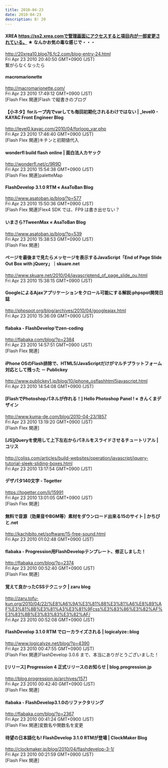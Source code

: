 ```yaml
---
title: 2010-04-23
date: 2010-04-23
description: B! 20
---
```


####  XREA https://ss2.xrea.comで管理画面にアクセスすると項目内が一部変更されている。 ★ なんかお気の毒な感じで・・・
http://20xrea10.blog76.fc2.com/blog-entry-24.html<br>
Fri Apr 23 2010 20:40:50 GMT+0900 (JST)<br>
繋がらなくなったら


#### macromarionette
http://macromarionette.com/<br>
Fri Apr 23 2010 17:49:12 GMT+0900 (JST)<br>
[Flash Flex 関連]Flash で縦書きのブログ


#### 【小ネタ】forループ内でvarしても毎回初期化されるわけではない | _level0 - KAYAC Front Engineer Blog
http://level0.kayac.com/2010/04/forloop_var.php<br>
Fri Apr 23 2010 17:46:40 GMT+0900 (JST)<br>
[Flash Flex 関連]キチンと初期値代入


#### wonderfl build flash online | 面白法人カヤック
http://wonderfl.net/c/9R9D<br>
Fri Apr 23 2010 15:54:38 GMT+0900 (JST)<br>
[Flash Flex 関連]paletteMap


#### FlashDevelop 3.1.0 RTM « AsaToBan Blog
http://www.asatoban.jp/blog/?p=577<br>
Fri Apr 23 2010 15:50:36 GMT+0900 (JST)<br>
[Flash Flex 関連]Flex4 SDK では、FP9 は書き出せない？


#### いまさら?TweenMax « AsaToBan Blog
http://www.asatoban.jp/blog/?p=539<br>
Fri Apr 23 2010 15:38:53 GMT+0900 (JST)<br>
[Flash Flex 関連]


#### ページを最後まで見たらメッセージを表示するJavaScript「End of Page Slide Out Box with jQuery」｜skuare.net
http://www.skuare.net/2010/04/javascriptend_of_page_slide_ou.html<br>
Fri Apr 23 2010 15:38:15 GMT+0900 (JST)<br>


#### GoogleによるAjaxアプリケーションをクロール可能にする解説:phpspot開発日誌
http://phpspot.org/blog/archives/2010/04/googleajax.html<br>
Fri Apr 23 2010 15:36:09 GMT+0900 (JST)<br>


#### flabaka - FlashDevelopでzen-coding
http://flabaka.com/blog/?p=2384<br>
Fri Apr 23 2010 14:57:51 GMT+0900 (JST)<br>
[Flash Flex 関連]


#### iPhone OSのFlash排除で、HTML5/JavaScriptだけがマルチプラットフォーム対応として残った － Publickey
http://www.publickey1.jp/blog/10/iphone_osflashhtml5javascript.html<br>
Fri Apr 23 2010 14:54:08 GMT+0900 (JST)<br>


#### [FlashでPhotoshopパネルが作れる！] Hello Photoshop Panel ! « きんくまデザイン
http://www.kuma-de.com/blog/2010-04-23/1857<br>
Fri Apr 23 2010 13:19:20 GMT+0900 (JST)<br>
[Flash Flex 関連]


####   [JS]jQueryを使用して上下左右からパネルをスライドさせるチュートリアル | コリス
http://coliss.com/articles/build-websites/operation/javascript/jquery-tutorial-sleek-sliding-boxes.html<br>
Fri Apr 23 2010 13:17:54 GMT+0900 (JST)<br>


#### デザパタ140文字 - Togetter
https://togetter.com/li/15991<br>
Fri Apr 23 2010 13:01:05 GMT+0900 (JST)<br>
[Flash Flex 関連]


#### 無料で音源（効果音やBGM等）素材をダウンロード出来る15のサイト | かちびと.net
http://kachibito.net/software/15-free-sound.html<br>
Fri Apr 23 2010 01:02:48 GMT+0900 (JST)<br>


#### flabaka - Progression用FlashDevelopテンプレート、修正しました！
http://flabaka.com/blog/?p=2374<br>
Fri Apr 23 2010 00:52:40 GMT+0900 (JST)<br>
[Flash Flex 関連]


####   覚えて良かったCSSテクニック | zaru blog
http://zaru.tofu-kun.org/2010/04/22/%E8%A6%9A%E3%81%88%E3%81%A6%E8%89%AF%E3%81%8B%E3%81%A3%E3%81%9Fcss%E3%83%86%E3%82%AF%E3%83%8B%E3%83%83%E3%82%AF/<br>
Fri Apr 23 2010 00:52:08 GMT+0900 (JST)<br>


#### FlashDevelop 3.1.0 RTM でローカライズされる | logicalyze::blog
http://www.logicalyze.net/blog/?p=4390<br>
Fri Apr 23 2010 00:47:55 GMT+0900 (JST)<br>
[Flash Flex 関連]FlashDevelop 3.0.6 まで、本当にありがとうございました！


#### [リリース] Progression 4 正式リリースのお知らせ | blog.progression.jp
http://blog.progression.jp/archives/1571<br>
Fri Apr 23 2010 00:42:40 GMT+0900 (JST)<br>
[Flash Flex 関連]


#### flabaka - FlashDevelop3.1.0のリファクタリング
http://flabaka.com/blog/?p=2367<br>
Fri Apr 23 2010 00:41:24 GMT+0900 (JST)<br>
[Flash Flex 関連]変数名や関数名を変更


####   待望の日本語化も! FlashDevelop 3.1.0 RTMが登場 | ClockMaker Blog
http://clockmaker.jp/blog/2010/04/flashdevelop-3-1/<br>
Fri Apr 23 2010 00:21:59 GMT+0900 (JST)<br>
[Flash Flex 関連]


